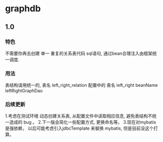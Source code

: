 # graphdb
## 1.0
### 特色
不需要你再去创建 单一 重复的关系表代码 sql语句, 通过bean合理注入由框架统一调度.
### 用法
表结构请用统一的, 表名  left_right_relation
配置中的 表名  left_right
beanName  leftRightGraphDao
### 后续更新
1.考虑在测试环境 动态创建关系表, 从配置文件中读取相应信息, 避免表结构不统一造成的 bug 。
2.下一版会简化一些配置方式, 更换命名等。
3.现在对mybatis是强依赖， 以后可能考虑引入jdbcTemplate 来替换 mybatis, 但是目前没这个打算。
